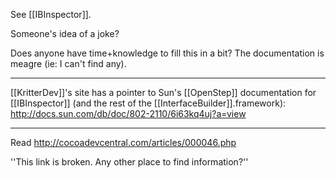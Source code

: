 See [[IBInspector]].

Someone's idea of a joke?

Does anyone have time+knowledge to fill this in a bit? The documentation is meagre (ie: I can't find any).

----

[[KritterDev]]'s site has a pointer to Sun's [[OpenStep]] documentation for [[IBInspector]] (and the rest of the [[InterfaceBuilder]].framework):
http://docs.sun.com/db/doc/802-2110/6i63kq4uj?a=view

----

Read http://cocoadevcentral.com/articles/000046.php

''This link is broken. Any other place to find information?''
